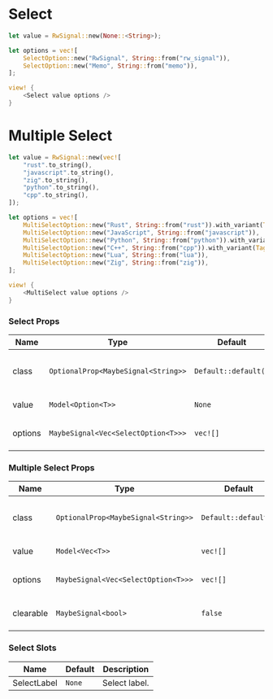 # Select

```rust demo
let value = RwSignal::new(None::<String>);

let options = vec![
    SelectOption::new("RwSignal", String::from("rw_signal")),
    SelectOption::new("Memo", String::from("memo")),
];

view! {
    <Select value options />
}
```

# Multiple Select

```rust demo
let value = RwSignal::new(vec![
    "rust".to_string(),
    "javascript".to_string(),
    "zig".to_string(),
    "python".to_string(),
    "cpp".to_string(),
]);

let options = vec![
    MultiSelectOption::new("Rust", String::from("rust")).with_variant(TagVariant::Success),
    MultiSelectOption::new("JavaScript", String::from("javascript")),
    MultiSelectOption::new("Python", String::from("python")).with_variant(TagVariant::Warning),
    MultiSelectOption::new("C++", String::from("cpp")).with_variant(TagVariant::Error),
    MultiSelectOption::new("Lua", String::from("lua")),
    MultiSelectOption::new("Zig", String::from("zig")),
];

view! {
    <MultiSelect value options />
}
```

### Select Props

| Name    | Type                                | Default              | Description                               |
| ------- | ----------------------------------- | -------------------- | ----------------------------------------- |
| class   | `OptionalProp<MaybeSignal<String>>` | `Default::default()` | Addtional classes for the select element. |
| value   | `Model<Option<T>>`                  | `None`               | Checked value.                            |
| options | `MaybeSignal<Vec<SelectOption<T>>>` | `vec![]`             | Options that can be selected.             |

### Multiple Select Props

| Name      | Type                                | Default              | Description                               |
| --------- | ----------------------------------- | -------------------- | ----------------------------------------- |
| class     | `OptionalProp<MaybeSignal<String>>` | `Default::default()` | Addtional classes for the select element. |
| value     | `Model<Vec<T>>`                     | `vec![]`             | Checked values.                           |
| options   | `MaybeSignal<Vec<SelectOption<T>>>` | `vec![]`             | Options that can be selected.             |
| clearable | `MaybeSignal<bool>`                 | `false`              | Allow the options to be cleared.          |

### Select Slots

| Name        | Default | Description   |
| ----------- | ------- | ------------- |
| SelectLabel | `None`  | Select label. |
